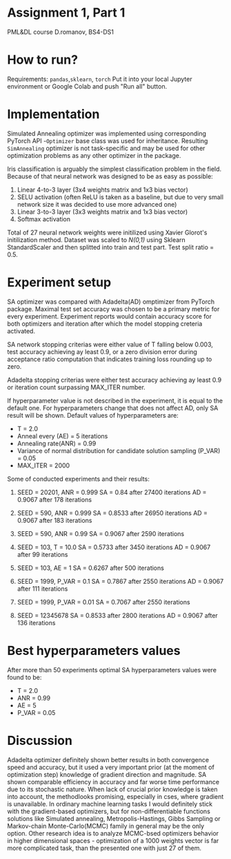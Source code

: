 # Assignment 1, Part 1

PML&DL course
D.romanov, BS4-DS1

# How to run?

Requirements: `pandas`,`sklearn`, `torch`
Put it into your local Jupyter environment or Google Colab and push "Run all" button.

# Implementation

Simulated Annealing optimizer was implemented using corresponding PyTorch API -`Optimizer` base class was used for inheritance. 
Resulting `SimAnnealing` optimizer is not task-specific and may be used for other optimization problems as any other optimizer in the package.

Iris classification is arguably the simplest classification problem in the field. Because of that neural network was designed to be as easy as possible:

1. Linear 4-to-3 layer (3x4 weights matrix and 1x3 bias vector)
2. SELU activation (often ReLU is taken as a baseline, but due to very small network size it was decided to use more advanced one)
3. Linear 3-to-3 layer (3x3 weights matrix and 1x3 bias vector)
4. Softmax activation

Total of 27 neural network weights were initilized using Xavier Glorot's initilization method.
Dataset was scaled to *N(0,1)* using Sklearn StandardScaler and then splitted into train and test part. Test split ratio = 0.5.

# Experiment setup

SA optimizer was compared with Adadelta(AD) omptimizer from PyTorch package. Maximal test set accuracy was chosen to be a primary metric for every experiment. Experiment reports would contain accuracy score for both optimizers and iteration after which the model stopping creteria activated.

SA network stopping criterias were either value of T falling below 0.003, test accuracy achieving ay least 0.9, or a zero division error during acceptance ratio computation that indicates training loss rounding up to zero.

Adadelta stopping criterias were either test accuracy achieving ay least 0.9 or iteration count surpassing MAX_ITER number.

If hyperparameter value is not described in the experiment, it is equal to the default one. For hyperparameters change that does not affect AD, only SA result will be shown.
Default values of hyperparameters are:
* T = 2.0
* Anneal every (AE) = 5 iterations
* Annealing rate(ANR) = 0.99
* Variance of normal distribution for candidate solution sampling (P_VAR) = 0.05
* MAX_ITER = 2000



Some of conducted experiments and their results:

1. SEED = 20201, ANR = 0.999
    SA = 0.84 after 27400 iterations
    AD = 0.9067 after 178 iterations

2. SEED = 590, ANR = 0.999
    SA = 0.8533 after 26950 iterations
    AD = 0.9067 after 183 iterations

3. SEED = 590, ANR = 0.99
    SA = 0.9067 after 2590 iterations

4. SEED = 103, T = 10.0
    SA = 0.5733 after 3450 iterations
    AD = 0.9067 after 99 iterations

5. SEED = 103, AE = 1
    SA = 0.6267 after 500 iterations
    
6. SEED = 1999, P_VAR = 0.1
    SA = 0.7867 after 2550 iterations
    AD = 0.9067 after 111 iterations

7. SEED = 1999, P_VAR = 0.01
    SA = 0.7067 after 2550 iterations
    
8. SEED = 12345678
    SA = 0.8533 after 2800 iterations
    AD = 0.9067 after 136 iterations
    
# Best hyperparameters values

After more than 50 experiments optimal SA hyperparameters values were found to be:
* T = 2.0
* ANR = 0.99
* AE = 5
* P_VAR = 0.05

# Discussion

Adadelta optimizer definitely shown better results in both convergence speed and accuracy, but it used a very important prior (at the moment of optimization step) knowledge of gradient direction and magnitude.
SA shown comparable efficiency in accuracy and far worse time performance due to its stochastic nature. When lack of crucial prior knowledge is taken into account, the methodlooks promising, especially in cses, where gradient is unavailable.
In ordinary machine learning tasks I would definitely stick with the gradient-based optimizers, but for non-differentiable functions solutions like Simulated annealing, Metropolis-Hastings, Gibbs Sampling or Markov-chain Monte-Carlo(MCMC) family in general may be the only option.
Other research idea is to analyze MCMC-bsed optimizers behavior in higher dimensional spaces - optimization of a 1000 weights vector is far more complicated task, than the presented one with just 27 of them.